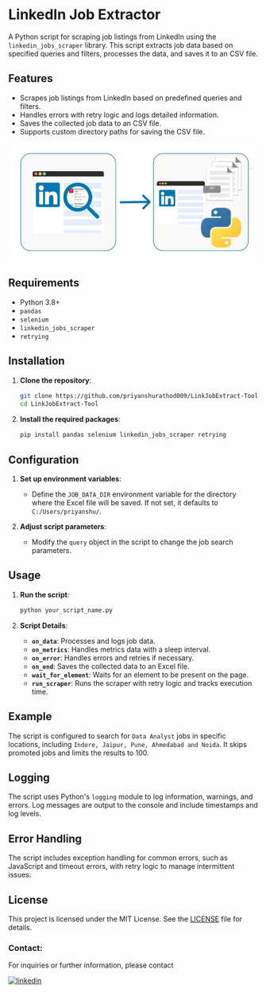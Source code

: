 # LinkedIn Job Extractor

A Python script for scraping job listings from LinkedIn using the `linkedin_jobs_scraper` library. This script extracts job data based on specified queries and filters, processes the data, and saves it to an CSV file.

## Features

- Scrapes job listings from LinkedIn based on predefined queries and filters.
- Handles errors with retry logic and logs detailed information.
- Saves the collected job data to an CSV file.
- Supports custom directory paths for saving the CSV file.

![App Screenshot](https://github.com/priyanshurathod009/LinkJobExtract-Tool/blob/main/Image/Image01.jpeg?raw=true)

## Requirements

- Python 3.8+
- `pandas`
- `selenium`
- `linkedin_jobs_scraper`
- `retrying`

## Installation

1. **Clone the repository**:
    ```bash
    git clone https://github.com/priyanshurathod009/LinkJobExtract-Tool.git
    cd LinkJobExtract-Tool
    ```

2. **Install the required packages**:
    ```bash
    pip install pandas selenium linkedin_jobs_scraper retrying
    ```

## Configuration

1. **Set up environment variables**:
    - Define the `JOB_DATA_DIR` environment variable for the directory where the Excel file will be saved. If not set, it defaults to `C:/Users/priyanshu/`.

2. **Adjust script parameters**:
    - Modify the `query` object in the script to change the job search parameters.

## Usage

1. **Run the script**:
    ```bash
    python your_script_name.py
    ```

2. **Script Details**:
    - **`on_data`**: Processes and logs job data.
    - **`on_metrics`**: Handles metrics data with a sleep interval.
    - **`on_error`**: Handles errors and retries if necessary.
    - **`on_end`**: Saves the collected data to an Excel file.
    - **`wait_for_element`**: Waits for an element to be present on the page.
    - **`run_scraper`**: Runs the scraper with retry logic and tracks execution time.

## Example

The script is configured to search for `Data Analyst` jobs in specific locations, including `Indore, Jaipur, Pune, Ahmedabad and Noida`. It skips promoted jobs and limits the results to 100.

## Logging

The script uses Python's `logging` module to log information, warnings, and errors. Log messages are output to the console and include timestamps and log levels.

## Error Handling

The script includes exception handling for common errors, such as JavaScript and timeout errors, with retry logic to manage intermittent issues.

## License

This project is licensed under the MIT License. See the [LICENSE](LICENSE) file for details.

### Contact:

For inquiries or further information, please contact

[![linkedin](https://img.shields.io/badge/linkedin-0A66C2?style=for-the-badge&logo=linkedin&logoColor=white)](https://www.linkedin.com/in/priyanshu-rathod/)
